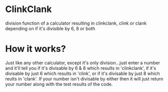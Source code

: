 # ClinkClank

division function of  a calculator resulting in clinkclank, clink or clank depending on if it's divisible by 6, 8 or both 

# How it works?

Just like any other calculator, except it's only division...just enter a number and it'll tell you if it's divisable by  6 & 8 which results in 'clinkclank', if it's divisable by just 6 which results in 'clink', or if it's divisable by just 8 which reults in 'clank'. If your number isn't divisable by either then it will just return your number along with the test results of the code.
